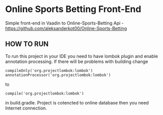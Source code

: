 # Online Sports Betting Front-End
Simple front-end in Vaadin to Online-Sports-Betting Api - https://github.com/aleksanderkot00/Online-Sports-Betting

## HOW TO RUN

To run this project in your IDE you need to have lombok plugin and enable annotation processing. If there will be problems with building change 
```
compileOnly('org.projectlombok:lombok')
annotationProcessor('org.projectlombok:lombok')
```
to
```
compile('org.projectlombok:lombok')
```
in build.gradle. Project is cotencted to online database then you need Internet connection.

